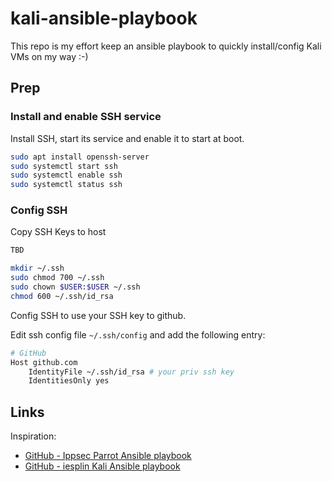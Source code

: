 # kali-ansible-playbook

This repo is my effort keep an ansible playbook to quickly install/config Kali VMs on my way :-)

## Prep

### Install and enable SSH service

Install SSH, start its service and enable it to start at boot.

```bash
sudo apt install openssh-server
sudo systemctl start ssh
sudo systemctl enable ssh
sudo systemctl status ssh
```

### Config SSH

Copy SSH Keys to host

```bash
TBD

mkdir ~/.ssh
sudo chmod 700 ~/.ssh
sudo chown $USER:$USER ~/.ssh
chmod 600 ~/.ssh/id_rsa

```

Config SSH to use your SSH key to github.

Edit ssh config file `~/.ssh/config` and add the following entry:

```bash
# GitHub
Host github.com
    IdentityFile ~/.ssh/id_rsa # your priv ssh key 
    IdentitiesOnly yes
```

## Links

Inspiration:

- [GitHub - Ippsec Parrot Ansible playbook](https://github.com/IppSec/parrot-build/tree/master)
- [GitHub - iesplin Kali Ansible playbook](https://github.com/iesplin/ansible-playbook-kali/tree/master)

